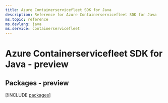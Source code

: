 ```yaml
---
title: Azure Containerservicefleet SDK for Java
description: Reference for Azure Containerservicefleet SDK for Java
ms.topic: reference
ms.devlang: java
ms.service: containerservicefleet
---
```

# Azure Containerservicefleet SDK for Java - preview
## Packages - preview
[!INCLUDE [packages](containerservicefleet-index.md)]


